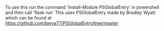 To use this run the command 'Install-Module PSGlobalEntry' in powershell and then call 'flask run'
This uses PSGlobalEntry made by Bradley Wyatt which can be found at https://github.com/bwya77/PSGlobalEntry/tree/master
